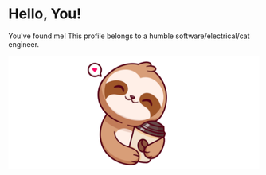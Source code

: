 # Hello, You!

You've found me! This profile belongs to a humble software/electrical/cat engineer.

![A photo of the stunningly handsome Mr. Void-Ref](/assets/me-even-smaller.png)
